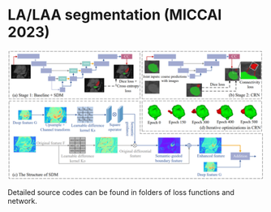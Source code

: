 # LA/LAA segmentation (MICCAI 2023)
![image](https://github.com/EndoluminalSurgicalVision-IMR/LA-LAA-segmentation/blob/main/network.png)

Detailed source codes can be found in folders of loss functions and network.
